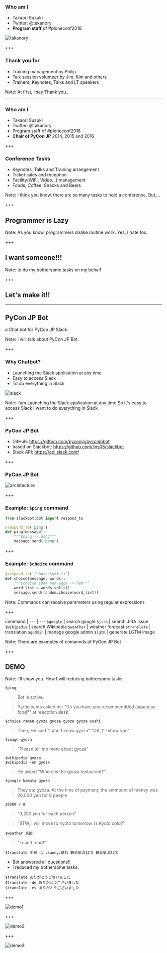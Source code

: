 ### Who am I

* Takaori Suzuki
* Twitter: @takanory
* **Program staff** of #ploneconf2018

![takanory](assets/images/kurokuri.jpg)

+++

### Thank you for

* Training management by Philip
* Talk session volunteer by Jim, Kim and others
* Trainers, Keynotes, Talks and LT speakers

Note:
At first, I say Thank you...

---

### Who am I

* Takaori Suzuki
* Twitter: @takanory
* Program staff of #ploneconf2018
* **Chair of PyCon JP** 2014, 2015 and 2016

+++

### Conference Tasks

* Keynotes, Talks and Training arrangement
* Ticket sales and reception
* Facility(WiFi, Video...) management
* Foods, Coffee, Snacks and Beers

Note:
I think you know, there are so many tasks to hold a conference.
But,...

+++

## Programmer is Lazy

Note:
As you know, programmers dislike routine work.
Yes, I hate too.

+++

## I want someone!!!

Note:
to do my bothersome tasks on my behalf

+++

## Let's make it!!

---

## PyCon JP Bot

a Chat bot for PyCon JP Slack

Note:
I will talk about PyCon JP Bot.

+++

### Why Chatbot?

* Launching the Slack application at any time
* Easy to access Slack
* To do everything in Slack

![slack](20181109ploneconf/images/slack.png)

Note: 
I'am Launching the Slack application at any time
So it's easy to access Slack
I want to do everything in Slack

+++

### PyCon JP Bot

* GitHub: https://github.com/pyconjp/pyconjpbot
* based on Slackbot: https://github.com/lins05/slackbot
* Slack API: https://api.slack.com/

+++

### PyCon JP Bot

![architecture](20181109ploneconf/images/architecture.png)

+++

### Example: `$ping` command

```python
from slackbot.bot import respond_to

@respond_to('ping')
def ping(message):
    """$ping -> pong"""
    message.send('pong')
```

+++

### Example: `$choice` command

```python
@respond_to('^choice\s+(.*)')
def choice(message, words):
    """$choice spam ham eggs -> ham"""
    word_list = words.split()
    message.send(random.choice(word_list))
```

Note:
Commands can receive parameters using regular expressions

+++

command |
--- | ---
`$google` | search google
`$jira` | search JIRA issue
`$wikipedia` | search Wikipedia
`$weather` | weather forecast
`$translate` | translation
`$gadmin` | manage google admin
`$lgtm` | generate LGTM image

Note:
There are examples of comannds of PyCon JP Bot

+++

## DEMO

Note:
I'll show you.
How I will reducing bothersome tasks.

```
$ping
```

> Bot is active.

> Participants asked me "Do you have any recommendded Japanese food?" at reecption desk.

```
$choice ramen gyoza gyoza gyoza gyoza sushi
```

> Then, He said "I don't know gyoza"
> "OK, I'll show you"

```
$image gyoza
```

> "Please tell me more about gyoza"

```
$wikipedia gyoza
$wikipedia -en gyoza
```

> He asked "Where is the gyoza restaurant?"

```
$google kamata gyoza
```

> They ate gyoza.
> At the time of payment, the ammount of money was 26,000 yen for 8 people

```
26000 / 8
```

> "3,250 yen for each person"

> "BTW, I will move to Kyoto tomorrow. Is Kyoto cold?"

```
$weather 京都
```

> "I can't read!"

```
$translate 明日 は :sunny:晴れ 最低気温13℃ 最高気温22℃
```

* Bot answered all questions!!
* I reduced my bothersome tasks.

```
$translate ありがとうございました
$translate -de ありがとうございました
$translate -es ありがとうございました
```

+++

![demo1](20181109ploneconf/images/demo1.png)

+++

![demo2](20181109ploneconf/images/demo2.png)

+++

![demo3](20181109ploneconf/images/demo3.png)

